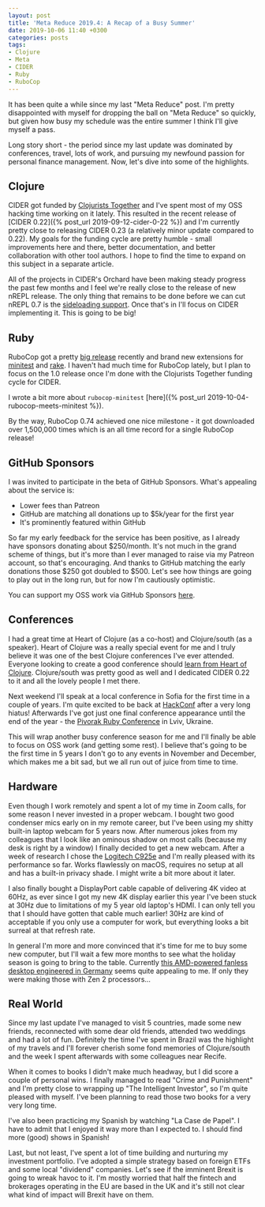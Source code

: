 ```yaml
---
layout: post
title: 'Meta Reduce 2019.4: A Recap of a Busy Summer'
date: 2019-10-06 11:40 +0300
categories: posts
tags:
- Clojure
- Meta
- CIDER
- Ruby
- RuboCop
---
```


It has been quite a while since my last "Meta Reduce" post. I'm pretty disappointed with myself
for dropping the ball on "Meta Reduce" so quickly, but given how busy my schedule was the entire
summer I think I'll give myself a pass.

Long story short - the period since my last update was dominated by conferences,
travel, lots of work, and pursuing my newfound passion for personal finance
management. Now, let's dive into some of the highlights.

## Clojure

CIDER got funded by [Clojurists Together](https://www.clojuriststogether.org/)
and I've spent most of my OSS hacking time working on it lately. This resulted
in the recent release of [CIDER 0.22]({% post_url 2019-09-12-cider-0-22 %}) and
I'm currently pretty close to releasing CIDER 0.23 (a relatively minor update
compared to 0.22). My goals for the funding cycle are pretty humble - small
improvements here and there, better documentation, and better collaboration with
other tool authors. I hope to find the time to expand on this subject in a
separate article.

All of the projects in CIDER's Orchard have been making steady progress the past few months and I feel
we're really close to the release of new nREPL release. The only thing that remains to be done before we can
cut nREPL 0.7 is the [sideloading support](https://github.com/nrepl/nrepl/pull/162). Once that's in
I'll focus on CIDER implementing it. This is going to be big!

## Ruby

RuboCop got a pretty [big
release](https://github.com/rubocop-hq/rubocop/releases/tag/v0.75.0) recently
and brand new extensions for
[minitest](https://github.com/rubocop-hq/rubocop-minitest) and
[rake](https://github.com/rubocop-hq/rubocop-rake).  I haven't had much time for
RuboCop lately, but I plan to focus on the 1.0 release once I'm done with the
Clojurists Together funding cycle for CIDER.

I wrote a bit more about `rubocop-minitest` [here]({% post_url 2019-10-04-rubocop-meets-minitest %}).

By the way, RuboCop 0.74 achieved one nice milestone - it got downloaded over 1,500,000 times which is
an all time record for a single RuboCop release!

## GitHub Sponsors

I was invited to participate in the beta of GitHub Sponsors. What's appealing
about the service is:

* Lower fees than Patreon
* GitHub are matching all donations up to $5k/year for the first year
* It's prominently featured within GitHub

So far my early feedback for the service has been positive, as I already have sponsors
donating about $250/month. It's not much in the grand scheme of things, but
it's more than I ever managed to raise via my Patreon account, so that's encouraging.
And thanks to GitHub matching the early donations those $250 got doubled to $500.
Let's see how things are going to play out in the long run, but for now I'm cautiously optimistic.

You can support my OSS work via GitHub Sponsors [here](https://github.com/users/bbatsov/sponsorship).

## Conferences

I had a great time at Heart of Clojure (as a co-host) and Clojure/south (as a
speaker). Heart of Clojure was a really special event for me and I truly believe
it was one of the best Clojure conferences I've ever attended. Everyone looking
to create a good conference should [learn from Heart of
Clojure](https://lambdaisland.com/blog/2019-08-09-fork-this-conference).
Clojure/south was pretty good as well and I dedicated CIDER 0.22 to it and all
the lovely people I met there.

Next weekend I'll speak at a local conference in Sofia for the first time in a couple of years. I'm quite excited to be
back at [HackConf](https://www.hackconf.bg/en/) after a very long hiatus! Afterwards I've got just one final conference
appearance until the end of the year - the [Pivorak Ruby Conference](https://pivorak.com/) in Lviv, Ukraine.

This will wrap another busy conference season for me and I'll finally be able to focus on OSS work (and getting some rest).
I believe that's going to be the first time in 5 years I don't go to any events in November and December, which makes me a bit
sad, but we all run out of juice from time to time.

## Hardware

Even though I work remotely and spent a lot of my time in Zoom calls, for some
reason I never invested in a proper webcam. I bought two good condenser mics
early on in my remote career, but I've been using my shitty built-in laptop
webcam for 5 years now. After numerous jokes from my colleagues that I look like
an ominous shadow on most calls (because my desk is right by a window) I
finally decided to get a new webcam. After a week of research I chose the [Logitech
C925e](https://www.logitech.com/en-us/product/c925e-webcam) and I'm really
pleased with its performance so far. Works flawlessly on macOS, requires no
setup at all and has a built-in privacy shade.  I might write a bit more about
it later.

I also finally bought a DisplayPort cable capable of delivering 4K video at
60Hz, as ever since I got my new 4K display earlier this year I've been stuck at
30Hz due to limitations of my 5 year old laptop's HDMI. I can only tell you that I
should have gotten that cable much earlier! 30Hz are kind of acceptable if you
only use a computer for work, but everything looks a bit surreal at that refresh
rate.

In general I'm more and more convinced that it's time for me to buy some new computer, but I'll wait a few more months
to see what the holiday season is going to bring to the table. Currently [this AMD-powered fanless desktop engineered in Germany](https://www1.cirrus7.com/en/produkte/cirrus7-incus/)
seems quite appealing to me. If only they were making those with Zen 2 processors...

## Real World

Since my last update I've managed to visit 5 countries, made some new friends, reconnected with some dear old friends, attended two weddings and had a lot of fun.
Definitely the time I've spent in Brazil was the highlight of my travels and I'll forever cherish some fond memories of Clojure/south and the week I spent afterwards with some colleagues
near Recife.

When it comes to books I didn't make much headway, but I did score a couple of personal wins.
I finally managed to read "Crime and Punishment" and I'm pretty close to wrapping up "The Intelligent Investor", so I'm quite pleased with myself. I've been planning to read those two books for a very very long time.

I've also been practicing my Spanish by watching "La Case de Papel". I have to admit that I enjoyed it way more than I expected to. I should find more (good) shows in Spanish!

Last, but not least, I've spent a lot of time building and nurturing my investment portfolio. I've adopted a simple strategy based on foreign ETFs and some local "dividend" companies.
Let's see if the imminent Brexit is going to wreak havoc to it. I'm mostly worried that half the fintech and brokerages operating in the EU are based in the UK and it's still not clear
what kind of impact will Brexit have on them.
